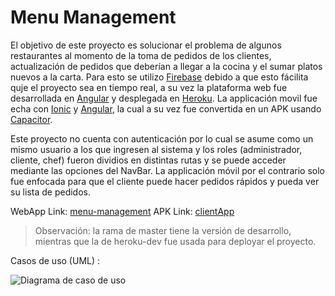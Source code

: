 # Menu Management

El objetivo de este proyecto es solucionar el problema de algunos restaurantes al momento de la toma de pedidos de los clientes, actualización de pedidos que deberían a llegar a la cocina y el sumar platos nuevos a la carta. Para esto se utilizo [Firebase](https://firebase.google.com/docs/firestore?hl=es "Firebase") debido a que esto fácilita quje el proyecto sea en tiempo real, a su vez la plataforma web fue desarrollada en [Angular](https://angular.io/ "Angular") y desplegada en [Heroku](https://www.heroku.com/ "Heroku"). La applicación movil fue echa con [Ionic](https://ionicframework.com/ "Ionic") y [Angular](https://angular.io/ "Angular"), la cual a su vez fue convertida en un APK usando [Capacitor](https://capacitorjs.com/ "Capacitor").

Este proyecto no cuenta con autenticación por lo cual se asume como un mismo usuario a los que ingresen al sistema y los roles (administrador, cliente, chef) fueron dividios en distintas rutas y se puede acceder mediante las opciones del NavBar. La applicación móvil por el contrario solo fue enfocada para que el cliente puede hacer pedidos rápidos y pueda ver su lista de pedidos.

WebApp Link: [menu-management](https://menu-managment.herokuapp.com/cliente "menu-management")
APK Link: [clientApp](https://drive.google.com/file/d/1JA92_77dmVl2tJy3u8xzAiK-c3lu8jTh/view?usp=sharing "clientApp")

> Observación: la rama de master tiene la versión de desarrollo, mientras que la de heroku-dev fue usada para deployar el proyecto.

Casos de uso (UML) : 

![Diagrama de caso de uso](https://user-images.githubusercontent.com/27011395/89390526-769e9c00-d6cc-11ea-8dc4-c78482c94eca.png)

